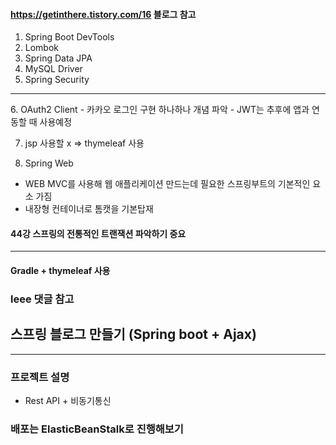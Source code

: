 #### https://getinthere.tistory.com/16 블로그 참고

1. Spring Boot DevTools
2. Lombok
3. Spring Data JPA
4. MySQL Driver
5. Spring Security

<hr/>
6. OAuth2 Client
- 카카오 로그인 구현 하나하나 개념 파악
- JWT는 추후에 앱과 연동할 때 사용예정


7. jsp 사용할 x => thymeleaf 사용

8. Spring Web
- WEB MVC를 사용해 웹 애플리케이션 만드는데 필요한 스프링부트의 기본적인 요소 가짐
- 내장형 컨테이너로 톰캣을 기본탑재


#### 44강 스프링의 전통적인 트랜잭션 파악하기 중요

<hr/>

#### Gradle + thymeleaf 사용
### leee 댓글 참고
## 스프링 블로그 만들기 (Spring boot + Ajax)

<hr/>

### 프로젝트 설명
- Rest API + 비동기통신


### 배포는 ElasticBeanStalk로 진행해보기
